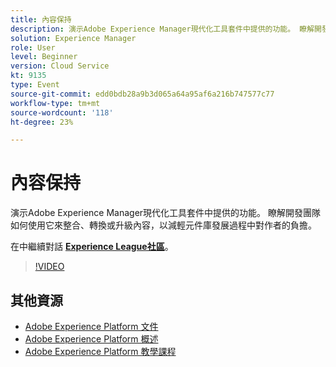 ```yaml
---
title: 內容保持
description: 演示Adobe Experience Manager現代化工具套件中提供的功能。 瞭解開發團隊如何使用它來整合、轉換或升級內容，以減輕元件庫發展過程中對作者的負擔。
solution: Experience Manager
role: User
level: Beginner
version: Cloud Service
kt: 9135
type: Event
source-git-commit: edd0bdb28a9b3d065a64a95af6a216b747577c77
workflow-type: tm+mt
source-wordcount: '118'
ht-degree: 23%

---
```


# 內容保持

演示Adobe Experience Manager現代化工具套件中提供的功能。 瞭解開發團隊如何使用它來整合、轉換或升級內容，以減輕元件庫發展過程中對作者的負擔。

在中繼續對話 **[Experience League社區](https://adobe.ly/3zJuUBH)**。

>[!VIDEO](https://video.tv.adobe.com/v/337577/?quality=12&learn=on&hidetitle=true)

## 其他資源

- [Adobe Experience Platform 文件](https://experienceleague.adobe.com/docs/experience-platform.html)
- [Adobe Experience Platform 概述](https://experienceleague.adobe.com/docs/experience-platform/landing/home.html?lang=zh-Hant)
- [Adobe Experience Platform 教學課程](https://experienceleague.adobe.com/docs/platform-learn/tutorials/overview.html?lang=zh-Hant)
